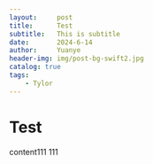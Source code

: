 ```yaml
---
layout:     post
title:      Test
subtitle:   This is subtitle
date:       2024-6-14
author:     Yuanye
header-img: img/post-bg-swift2.jpg
catalog: true
tags:
    - Tylor
---
```



# Test

content111
111